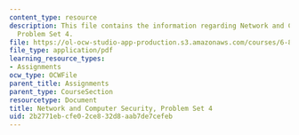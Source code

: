 ```yaml
---
content_type: resource
description: This file contains the information regarding Network and Computer Security,
  Problem Set 4.
file: https://ol-ocw-studio-app-production.s3.amazonaws.com/courses/6-857-network-and-computer-security-spring-2014/2b2771ebcfe02ce832d8aab7de7cefeb_MIT6_857S14_ps4.pdf
file_type: application/pdf
learning_resource_types:
- Assignments
ocw_type: OCWFile
parent_title: Assignments
parent_type: CourseSection
resourcetype: Document
title: Network and Computer Security, Problem Set 4
uid: 2b2771eb-cfe0-2ce8-32d8-aab7de7cefeb
---
```

